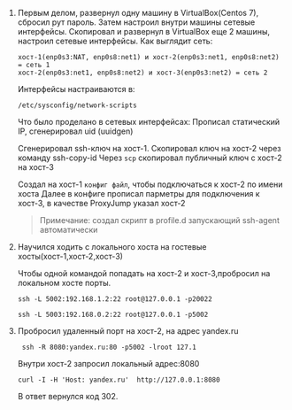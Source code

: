 1. Первым делом, развернул одну машину в VirtualBox(Centos 7), сбросил рут пароль. 
   Затем настроил внутри машины сетевые интерфейсы. Скопировал и развернул в VirtualBox еще 2 машины,
   настроил сетевые интерфейсы.
   Как выглядит сеть: 

	```
	хост-1(enp0s3:NAT, enp0s8:net1) и хост-2(enp0s3:net1, enp0s8:net2) = сеть 1
	хост-2(enp0s3:net1, enp0s8:net2) и хост-3(enp0s3:net2) = сеть 2
	```

   Интерфейсы настраиваются в:

   
	```
	/etc/sysconfig/network-scripts
	```

   Что было проделано в сетевых интерфейсах:
   Прописал статический IP, сгенерировал uid (uuidgen)

   Сгенерировал ssh-ключ на хост-1. Скопировал ключ на хост-2 через команду ssh-copy-id
   Через `scp` скопировал публичный ключ с хост-2 на хост-3

   Создал на хост-1 `конфиг файл`, чтобы подключаться к хост-2 по имени хоста
   Далее в конфиге прописал парметры для подключения к хост-3, в качестве ProxyJump указал хост-2

    >Примечание: создал скрипт в profile.d запускающий ssh-agent автоматически

2. Научился ходить с локального хоста на гостевые хосты(хост-1,хост-2,хост-3)

   Чтобы одной командой попадать на хост-2 и хост-3,пробросил на локальном хосте порты.

   ```
   ssh -L 5002:192.168.1.2:22 root@127.0.0.1 -p20022
   
   ssh -L 5003:192.168.0.2:22 root@127.0.0.1 -p5002
   ```
3. Пробросил удаленный порт на хост-2, на адрес yandex.ru

   ```
    ssh -R 8080:yandex.ru:80 -p5002 -lroot 127.1
   ``` 

   Внутри хост-2 запросил локальный адрес:8080
   ```
   curl -I -H 'Host: yandex.ru'  http://127.0.0.1:8080
   ```
   В ответ вернулся код 302.     


